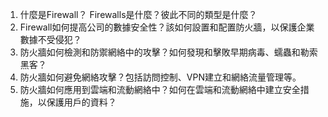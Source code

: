 

1. 什麼是Firewall？ Firewalls是什麼？彼此不同的類型是什麼？
2. Firewall如何提高公司的數據安全性？該如何設置和配置防火牆，以保護企業數據不受侵犯？
3. 防火牆如何檢測和防禦網絡中的攻擊？如何發現和擊敗早期病毒、蠕蟲和勒索黑客？
4. 防火牆如何避免網絡攻擊？包括訪問控制、VPN建立和網絡流量管理等。
5. 防火牆如何應用到雲端和流動網絡中？如何在雲端和流動網絡中建立安全措施，以保護用戶的資料？